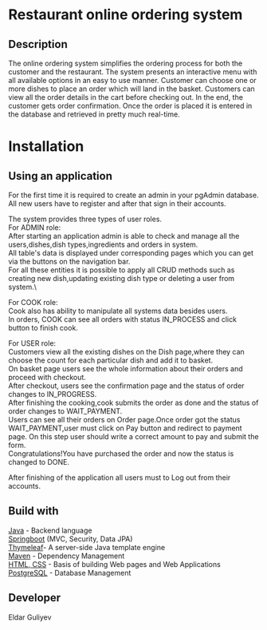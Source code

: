 # Restaurant online ordering system


## Description
The online ordering system simplifies the ordering process for both the customer and
the restaurant. The system presents an interactive menu with all available options in an easy to use
manner. Customer can choose one or more dishes to place an order which will land in the basket. Customers can view all the
order details in the cart before checking out. In the end, the customer gets order confirmation. Once the order is
placed it is entered in the database and retrieved in pretty much real-time.
# Installation


## Using an application
For the first time it is required to create an admin in your pgAdmin database.
All new users have to register and after that sign in their accounts\.

The system provides three types of user roles.\
For ADMIN role:\
After starting an application admin is able to check and manage all the users,dishes,dish types,ingredients and orders in system.\
All table's data is displayed under corresponding pages which you can get via the buttons on the navigation bar. \
For all these entities it is possible to apply all CRUD methods such as creating new dish,updating existing dish type or deleting a user from system.\

For COOK role:\
Cook also has ability to manipulate all systems data besides users.\
In orders, COOK can see all orders with status IN_PROCESS and click button to finish cook. 

For USER role:\
Customers view all the existing dishes on the Dish page,where they can choose the count for each particular dish and add it to basket.\
On basket page users see the whole information about their orders and proceed with checkout.\
After checkout, users see the confirmation page and the status of order changes to IN_PROGRESS.\
After finishing the cooking,cook submits the order as done and the status of order changes to WAIT_PAYMENT.\
Users can see all their orders on Order page.Once order got the status WAIT_PAYMENT,user must click on Pay button and redirect to payment page.
On this step user should write a correct amount to pay and submit the form.\
Congratulations!You have purchased the order and now the status is changed to DONE. 

After finishing of the application all users must to Log out from their accounts.  


## Build with
[Java](https://docs.oracle.com/en/java/) - Backend language\
[Springboot](https://docs.spring.io/spring-boot/docs/2.1.1.RELEASE/reference/htmlsingle/) (MVC, Security, Data JPA)\
[Thymeleaf](https://www.thymeleaf.org/)- A server-side Java template engine\
[Maven](https://maven.apache.org/) - Dependency Management\
[HTML, CSS](https://devdocs.io/html/) - Basis of building Web pages and Web Applications\
[PostgreSQL](https://www.postgresql.org/docs/) - Database Management


## Developer
Eldar Guliyev

